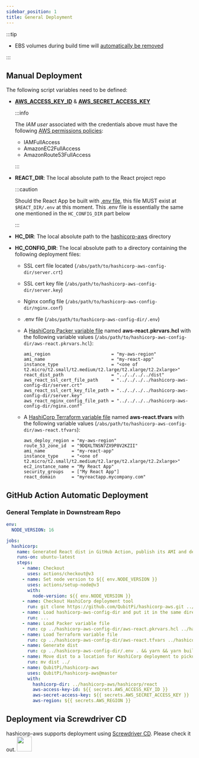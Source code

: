 ```yaml
---
sidebar_position: 1
title: General Deployment
---
```


[//]: # (Copyright Jiaqi Liu)

[//]: # (Licensed under the Apache License, Version 2.0 &#40;the "License"&#41;;)
[//]: # (you may not use this file except in compliance with the License.)
[//]: # (You may obtain a copy of the License at)

[//]: # (    http://www.apache.org/licenses/LICENSE-2.0)

[//]: # (Unless required by applicable law or agreed to in writing, software)
[//]: # (distributed under the License is distributed on an "AS IS" BASIS,)
[//]: # (WITHOUT WARRANTIES OR CONDITIONS OF ANY KIND, either express or implied.)
[//]: # (See the License for the specific language governing permissions and)
[//]: # (limitations under the License.)

:::tip

- EBS volumes during build time will [automatically be removed][HashiCorp Packer delete_on_termination]

:::

Manual Deployment
-----------------

The following script variables need to be defined:

- [**AWS_ACCESS_KEY_ID**][AWS_ACCESS_KEY_ID] & [**AWS_SECRET_ACCESS_KEY**][AWS_SECRET_ACCESS_KEY]

  :::info

  The _IAM user_ associated with the credentials above must have the following [AWS permissions policies]:

  - IAMFullAccess
  - AmazonEC2FullAccess
  - AmazonRoute53FullAccess

  :::

- **REACT_DIR**: The local absolute path to the React project repo

  :::caution

  Should the React App be built with [.env file], this file MUST exist at `$REACT_DIR/.env` at this moment. This .env
  file is essentially the same one mentioned in the `HC_CONFIG_DIR` part below

  :::

- **HC_DIR**: The local absolute path to the [hashicorp-aws] directory
- **HC_CONFIG_DIR**: The local absolute path to a directory containing the following deployment files:

    - SSL cert file located (`/abs/path/to/hashicorp-aws-config-dir/server.crt`)
    - SSL cert key file (`/abs/path/to/hashicorp-aws-config-dir/server.key`)
    - Nginx config file (`/abs/path/to/hashicorp-aws-config-dir/nginx.conf`)
    - .env file (`/abs/path/to/hashicorp-aws-config-dir/.env`)
    - A [HashiCorp Packer variable file][HashiCorp Packer variable file] named **aws-react.pkrvars.hcl** with the following
      variable values (`/abs/path/to/hashicorp-aws-config-dir/aws-react.pkrvars.hcl`):

      ```hcl
      ami_region                       = "my-aws-region"
      ami_name                         = "my-react-app"
      instance_type                    = "<one of t2.micro/t2.small/t2.medium/t2.large/t2.xlarge/t2.2xlarge>"
      react_dist_path                  = "../../../../dist"
      aws_react_ssl_cert_file_path     = "../../../../hashicorp-aws-config-dir/server.crt"
      aws_react_ssl_cert_key_file_path = "../../../../hashicorp-aws-config-dir/server.key"
      aws_react_nginx_config_file_path = "../../../../hashicorp-aws-config-dir/nginx.conf"
      ```

    - A [HashiCorp Terraform variable file][HashiCorp Terraform variable file] named **aws-react.tfvars** with the
      following variable values (`/abs/path/to/hashicorp-aws-config-dir/aws-react.tfvars`):

      ```hcl
      aws_deploy_region = "my-aws-region"
      route_53_zone_id  = "9DQXLTNSN7ZX9P8V2KZII"
      ami_name          = "my-react-app"
      instance_type     = "<one of t2.micro/t2.small/t2.medium/t2.large/t2.xlarge/t2.2xlarge>"
      ec2_instance_name = "My React App"
      security_groups   = ["My React App"]
      react_domain      = "myreactapp.mycompany.com"
      ```

GitHub Action Automatic Deployment
----------------------------------

### General Template in Downstream Repo

```yaml
env:
  NODE_VERSION: 16

jobs:
  hashicorp:
    name: Generated React dist in GitHub Action, publish its AMI and deploy the AMI to EC2 through HashiCorp
    runs-on: ubuntu-latest
    steps:
      - name: Checkout
        uses: actions/checkout@v3
      - name: Set node version to ${{ env.NODE_VERSION }}
        uses: actions/setup-node@v3
        with:
          node-version: ${{ env.NODE_VERSION }}
      - name: Checkout HashiCorp deployment tool
        run: git clone https://github.com/QubitPi/hashicorp-aws.git ../hashicorp-aws
      - name: Load hashicorp-aws-config-dir and put it in the same directory as hashicorp-aws
        run: ...
      - name: Load Packer variable file
        run: cp ../hashicorp-aws-config-dir/aws-react.pkrvars.hcl ../hashicorp-aws/hashicorp/react/images/aws-react.auto.pkrvars.hcl
      - name: Load Terraform variable file
        run: cp ../hashicorp-aws-config-dir/aws-react.tfvars ../hashicorp-aws/hashicorp/react/instances/aws-react.auto.tfvars
      - name: Generate dist
        run: cp ../hashicorp-aws-config-dir/.env . && yarn && yarn build
      - name: Move dist to a location for HashiCorp deployment to pickup
        run: mv dist ../
      - name: QubitPi/hashicorp-aws
        uses: QubitPi/hashicorp-aws@master
        with:
          hashicorp-dir: ../hashicorp-aws/hashicorp/react
          aws-access-key-id: ${{ secrets.AWS_ACCESS_KEY_ID }}
          aws-secret-access-key: ${{ secrets.AWS_SECRET_ACCESS_KEY }}
          aws-region: ${{ secrets.AWS_REGION }}
```

Deployment via Screwdriver CD
-----------------------------

hashicorp-aws supports deployment using [Screwdriver CD](screwdriver-cd-deployment). Please check it out. <img src="https://github.com/QubitPi/QubitPi/blob/master/img/8%E5%A5%BD.gif?raw=true" height="40px"/>

[AWS_ACCESS_KEY_ID]: https://docs.aws.amazon.com/cli/latest/userguide/cli-configure-envvars.html
[AWS permissions policies]: https://docs.aws.amazon.com/IAM/latest/UserGuide/introduction_access-management.html
[AWS_SECRET_ACCESS_KEY]: https://docs.aws.amazon.com/cli/latest/userguide/cli-configure-envvars.html

[ESLint]: https://eslint.org/

[hashicorp-aws]: https://qubitpi.github.io/hashicorp-aws/
[HashiCorp Packer delete_on_termination]: https://qubitpi.github.io/hashicorp-packer/packer/integrations/hashicorp/amazon/latest/components/builder/ebs#:~:text=Optional%3A-,delete_on_termination,-(bool)%20%2D%20Indicates%20whether
[HashiCorp Packer variable file]: https://qubitpi.github.io/hashicorp-packer/packer/guides/hcl/variables#from-a-file
[HashiCorp Terraform variable file]: https://qubitpi.github.io/hashicorp-terraform/terraform/language/values/variables#variable-definitions-tfvars-files

[Jest]: https://qubitpi.github.io/jest/

[Prettier]: https://qubitpi.github.io/prettier/docs/en/install.html

[typescript-eslint]: https://typescript-eslint.io/

[wait-on]: https://github.com/jeffbski/wait-on

[.env file]: https://create-react-app.dev/docs/adding-custom-environment-variables/#adding-development-environment-variables-in-env
